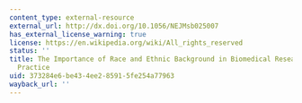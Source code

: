 ```yaml
---
content_type: external-resource
external_url: http://dx.doi.org/10.1056/NEJMsb025007
has_external_license_warning: true
license: https://en.wikipedia.org/wiki/All_rights_reserved
status: ''
title: The Importance of Race and Ethnic Background in Biomedical Research and Clinical
  Practice
uid: 373284e6-be43-4ee2-8591-5fe254a77963
wayback_url: ''
---
```

